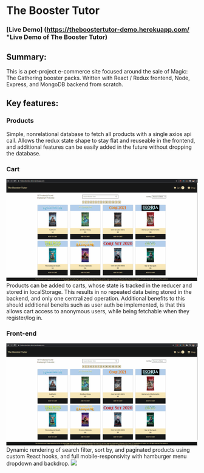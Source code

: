 # The Booster Tutor
### [Live Demo] (https://theboostertutor-demo.herokuapp.com/ "Live Demo of The Booster Tutor)

## Summary:
This is a pet-project e-commerce site focused around the sale of Magic: The Gathering booster packs. Written with React / Redux frontend, Node, Express, and MongoDB backend from scratch.

## Key features:

### Products
Simple, nonrelational database to fetch all products with a single axios api call. Allows the redux state shape to stay flat and reuseable in the frontend, and additional features can be easily added in the future without dropping the database.

### Cart
![](demo/productscart.gif)
Products can be added to carts, whose state is tracked in the reducer and stored in localStorage. This results in no repeated data being stored in the backend, and only one centralized operation. Additional benefits to this should additional beneits such as user auth be implemented, is that this allows cart access to anonymous users, while being fetchable when they register/log in.

### Front-end
![](demo/filtersortpaginate.gif)
Dynamic rendering of search filter, sort by, and paginated products using custom React hooks, and full mobile-responsivity with hamburger menu dropdown and backdrop.
![](demo/mobileresponsive.gif)